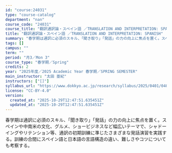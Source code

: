 ```yaml
---
id: "course:24031"
type: "course-catalog"
department: "nan"
course_code: "24031"
course_title: "翻訳通訳論・スペイン語 ／TRANSLATION AND INTERPRETATION: SPANISH"
title: "翻訳通訳論・スペイン語 ／TRANSLATION AND INTERPRETATION: SPANISH"
summary: "春学期は通訳に必須のスキル、「聞き取り」「発話」の力の向上に焦点を置く。スペインや中南米の文化、グルメ、ショービジネスなど幅広いテーマで、シャドーイングやリテンション等、通訳の初期訓練に準じたさまざまな発話演習を実践する。訓練の合間にスペイ…"
tags: []
campus: ""
term: ""
period: "月3／Mon 3"
course_type: "春学期／Spring"
credits: 2
year: "2025年度／2025 Academic Year 春学期／SPRING SEMESTER"
main_instructor: "太田 亜紀"
instructors: ["[]"]
syllabus_url: "https://www.dokkyo.ac.jp/research/syllabus/2025/0401/0401_24031_ja_JP.html"
license: "CC-BY-4.0"
version:
  created_at: "2025-10-29T12:47:51.635451Z"
  updated_at: "2025-10-29T12:47:51.635451Z"
---
```

春学期は通訳に必須のスキル、「聞き取り」「発話」の力の向上に焦点を置く。スペインや中南米の文化、グルメ、ショービジネスなど幅広いテーマで、シャドーイングやリテンション等、通訳の初期訓練に準じたさまざまな発話演習を実践する。訓練の合間にスペイン語と日本語の言語構造の違い、難しさやコツについても考察する。
